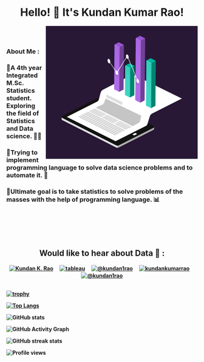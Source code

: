 <h1 align="center">Hello! 👋 It's Kundan Kumar Rao!</h1>

<img align = "right" src = "hi.gif" height = "350" width = "400"> &nbsp; &nbsp; 
<br> </br>
<h3><b> About Me : </b></h3>
<h3>🔹A 4th year Integrated M.Sc. Statistics student. Exploring the field of Statistics and Data science. 👩‍💻</h3>
<h3>🔹Trying to implement programming language to solve data science problems and to automate it. 🎯</h3>
<h3>🔹Ultimate goal is to take statistics to solve problems of the masses with the help of programming language. 📊</h3>

<br> </br>
&nbsp; &nbsp;
&nbsp; &nbsp;
<br> </br>
<h2 align="center"><b>Would like to hear about Data 🔮 :<b></h2>
<p align="center">
<a href="https://linkedin.com/in/kundan1rao" target="blank"><img align="center" src="https://raw.githubusercontent.com/rahuldkjain/github-profile-readme-generator/master/src/images/icons/Social/linked-in-alt.svg" alt="Kundan K. Rao" height="40" /></a> &nbsp; &nbsp;
<a href = "https://public.tableau.com/app/profile/kundan1rao" target ="blank"><img align = "center" src = "https://cdn.worldvectorlogo.com/logos/tableau-software.svg" alt = "tableau" height = "40"/></a> &nbsp; &nbsp;
<a href="https://www.hackerrank.com/kundan1rao" target="blank"><img align="center" src="https://raw.githubusercontent.com/rahuldkjain/github-profile-readme-generator/master/src/images/icons/Social/hackerrank.svg" alt="@kundan1rao" height="40"/></a> &nbsp; &nbsp; 
<a href="https://kaggle.com/kundankumarrao" target="blank"><img align="center" src="https://raw.githubusercontent.com/rahuldkjain/github-profile-readme-generator/master/src/images/icons/Social/kaggle.svg" alt="kundankumarrao" height="40" /></a> &nbsp; &nbsp;
<a href="https://medium.com/@kundan1rao" target="blank"><img align="center" src="https://encrypted-tbn0.gstatic.com/images?q=tbn:ANd9GcT_6wB_689teUVIJ0ivktQcs5BMK927y5xrZg&usqp=CAU" alt="@kundan1rao" height="40" /></a> <br> </br>
</p>
  
[![trophy](https://github-profile-trophy.vercel.app/?username=kundan1rao)](https://github.com/ryo-ma/github-profile-trophy) 

[![Top Langs](https://github-readme-stats.vercel.app/api/top-langs/?username=kundan1rao)](https://github.com/anuraghazra/github-readme-stats)

![GitHub stats](https://github-readme-stats.vercel.app/api?username=kundan1rao&show_icons=true&count_private=true)  

![GitHub Activity Graph](https://activity-graph.herokuapp.com/graph?username=kundan1rao)  

![GitHub streak stats](https://github-readme-streak-stats.herokuapp.com/?user=kundan1rao)  

![Profile views](https://gpvc.arturio.dev/kundan1rao)
